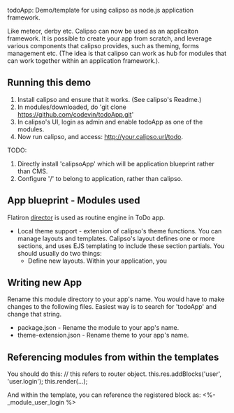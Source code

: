 todoApp: Demo/template for using calipso as node.js application framework.

Like meteor, derby etc. Calipso can now be used as an applicaiton framework. 
It is possible to create your app from scratch, and leverage various components that calipso provides, such as theming, forms management etc.  (The idea is that calipso can work as hub for modules that can work together within an application framework.).

## Running this demo
1. Install calipso and ensure that it works. (See calipso's Readme.)
2. In modules/downloaded, do 'git clone https://github.com/codevin/todoApp.git'
3. In calipso's UI, login as admin and enable todoApp as one of the modules.
4. Now run calipso, and access: http://your.calipso.url/todo.  

TODO: 
1. Directly install 'calipsoApp' which will be application blueprint rather than CMS.
2. Configure '/' to belong to application, rather than calipso. 

## App blueprint - Modules used

Flatiron <a href="https://github.com/flatiron/director">director</a> is used as routine engine in ToDo app.  

* Local theme support - extension of calipso's theme functions. You can manage layouts and templates. Calipso's layout defines one or more sections, and uses EJS templating to include these section partials. You should usually do two things:
  * Define new layouts. 
Within your application, you 

 

## Writing new App 

Rename this module directory to your app's name. You would have to make changes to the following files. Easiest way is to search for 'todoApp' and change that string.

* package.json - Rename the module to your app's name.
* theme-extension.json  - Rename theme to your app's name.

## Referencing modules from within the templates

You should do this: 
    // this refers to router object.
    this.res.addBlocks('user', 'user.login'); 
    this.render(...);

And within the template, you can reference the registered block as:
    <%- _module_user_login %> 


